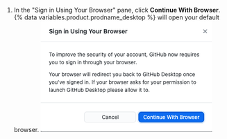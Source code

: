 1. In the "Sign in Using Your Browser" pane, click **Continue With Browser**. {% data variables.product.prodname_desktop %} will open your default browser.
  ![The Sign in using your browser link](/assets/images/help/desktop/sign-in-browser.png)
